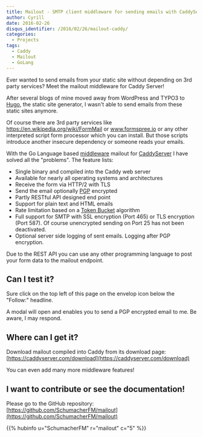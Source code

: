 ```yaml
---
title: Mailout - SMTP client middleware for sending emails with CaddyServer and static sites
author: Cyrill
date: 2016-02-26
disqus_identifier: /2016/02/26/mailout-caddy/
categories:
  - Projects
tags:
  - Caddy
  - Mailout
  - GoLang
---
```


Ever wanted to send emails from your static site without depending on 3rd party services?
Meet the mailout middleware for Caddy Server!
 
<!--more-->

After several blogs of mine moved away from WordPress and TYPO3 to [Hugo](https://gohugo.io),
the static site generator, I wasn't able to send emails from these static sites anymore. 

Of course there are 3rd party services like https://en.wikipedia.org/wiki/FormMail or 
www.formspree.io or any other interpreted script form processor which you can install. 
But those scripts introduce another insecure dependency or someone reads your emails.

With the Go Language based [middleware](https://en.wikipedia.org/wiki/Middleware) mailout 
for [CaddyServer](https://caddyserver.com) I have solved all the "problems". The feature lists:

- Single binary and compiled into the Caddy web server
- Available for nearly all operating systems and architectures
- Receive the form via HTTP/2 with TLS
- Send the email optionally [PGP](https://en.wikipedia.org/wiki/Pretty_Good_Privacy) encrypted
- Partly RESTful API designed end point
- Support for plain text and HTML emails
- Rate limitation based on a [Token Bucket](http://en.wikipedia.org/wiki/Token_bucket) algorithm
- Full support for SMTP with SSL encryption (Port 465) or TLS encryption (Port 587). Of course unencrypted sending on Port 25 has not been deactivated. 
- Optional server side logging of sent emails. Logging after PGP encryption.

Due to the REST API you can use any other programming language to post your form data to the mailout endpoint.

## Can I test it?

Sure click on the top left of this page on the envelop icon below the "Follow:" headline.
 
A modal will open and enables you to send a PGP encrypted email to me. Be aware, I may respond.

## Where can I get it?

Download mailout compiled into Caddy from its download page: [https://caddyserver.com/download](https://caddyserver.com/download)

You can even add many more middleware features!

## I want to contribute or see the documentation!

Please go to the GitHub repository: [https://github.com/SchumacherFM/mailout](https://github.com/SchumacherFM/mailout)

{{% hubinfo u="SchumacherFM" r="mailout" c="5" %}}

